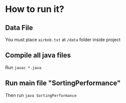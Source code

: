 # How to run it?

## Data File
You must place `airbnb.txt` at `/data` folder inside project

## Compile all java files
Run `javac *.java`

## Run main file "SortingPerformance"
Then run `java SortingPerformance`